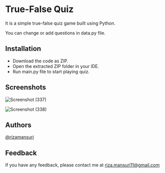 # True-False Quiz 

It is a simple true-false quiz game built using Python. 

You can change or add questions in data.py file.

## Installation

- Download the code as ZIP.
- Open the extracted ZIP folder in your IDE.
- Run main.py file to start playing quiz.

## Screenshots

![Screenshot (337)](https://user-images.githubusercontent.com/37615383/222901688-2c8299d2-0306-40bb-b013-9711b6caae68.png)

![Screenshot (338)](https://user-images.githubusercontent.com/37615383/222901908-07524d54-7018-4cd1-a24e-00a16460b4bf.png)

## Authors

[@rizamansuri](https://www.github.com/rizamansuri)

## Feedback

If you have any feedback, please contact me at riza.mansuri11@gmail.com
